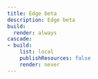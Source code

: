 ```yaml
---
title: Edge beta
description: Edge beta
build:
  render: always
cascade:
- build:
    list: local
    publishResources: false
    render: never
---
```

